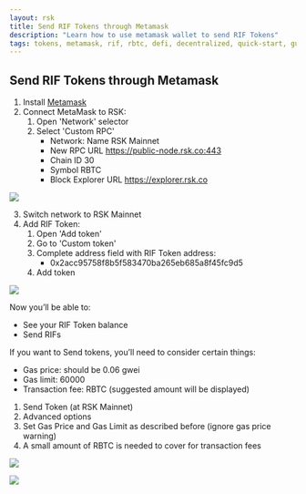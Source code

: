 ```yaml
---
layout: rsk
title: Send RIF Tokens through Metamask
description: "Learn how to use metamask wallet to send RIF Tokens"
tags: tokens, metamask, rif, rbtc, defi, decentralized, quick-start, guides, tutorial, networks, dapps, tools, rsk, ethereum, smart-contracts, install, get-started, how-to, mainnet, testnet, contracts, wallets, web3, crypto
---
```


## Send RIF Tokens through Metamask

1. Install [Metamask](https://metamask-landing.rifos.org/)
2. Connect MetaMask to RSK:
    1. Open 'Network' selector
    2. Select 'Custom RPC'
        * Network: Name RSK Mainnet        
        * New RPC URL https://public-node.rsk.co:443
        * Chain ID 30
        * Symbol RBTC
        * Block Explorer URL https://explorer.rsk.co

![](/assets/img/tutorials/send-tokens-through-metamask/metamask-settings.png)

3. Switch network to RSK Mainnet
4. Add RIF Token:
    1. Open 'Add token'
    2. Go to 'Custom token'
    3. Complete address field with RIF Token address:
        * 0x2acc95758f8b5f583470ba265eb685a8f45fc9d5
    4. Add token

![](/assets/img/tutorials/send-tokens-through-metamask/metamask-select-network.png)

Now you’ll be able to:
* See your RIF Token balance
* Send RIFs 

If you want to Send tokens, you’ll need to consider certain things:
 * Gas price: should be 0.06 gwei
 * Gas limit:  60000
 * Transaction fee: RBTC (suggested amount will be displayed)


1. Send Token (at RSK Mainnet)
2. Advanced options
3. Set Gas Price and Gas Limit as described before (ignore gas price warning)
4. A small amount of RBTC is needed to cover for transaction fees

![](/assets/img/tutorials/send-tokens-through-metamask/metamask-send-token.png)

![](/assets/img/tutorials/send-tokens-through-metamask/metamask-customize-gas.png)